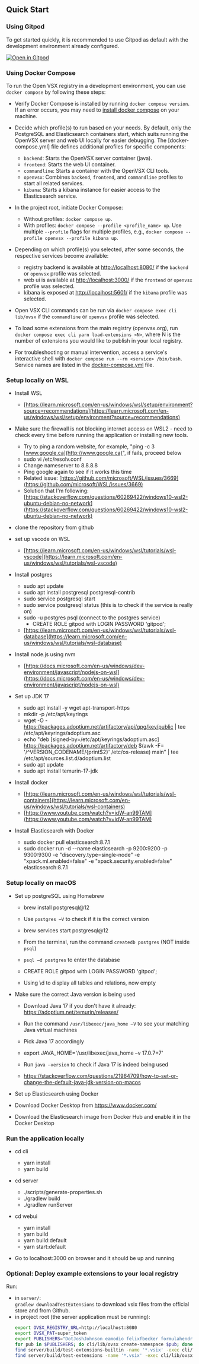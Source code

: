 ## Quick Start

### Using Gitpod

To get started quickly, it is recommended to use Gitpod as default with the development environment already configured.

[![Open in Gitpod](https://gitpod.io/button/open-in-gitpod.svg)](https://gitpod.io/#https://github.com/eclipse/openvsx)

### Using Docker Compose

To run the Open VSX registry in a development environment, you can use `docker compose` by following these steps:

 * Verify Docker Compose is installed by running `docker compose version`. If an error occurs, you may need to [install docker compose](https://docs.docker.com/compose/install/) on your machine.
 * Decide which profile(s) to run based on your needs. By default, only the PostgreSQL and Elasticsearch containers start, which suits running the OpenVSX server and web UI locally for easier debugging. The [docker-compose.yml] file defines additional profiles for specific components:
   * `backend`: Starts the OpenVSX server container (java).
   * `frontend`: Starts the web UI container.
   * `commandline`: Starts a container with the OpenVSX CLI tools.
   * `openvsx`: Combines `backend`, `frontend`, and `commandline` profiles to start all related services.
   * `kibana`: Starts a kibana instance for easier access to the Elasticsearch service.
 * In the project root, initiate Docker Compose:
   * Without profiles: `docker compose up`.
   * With profiles: `docker compose --profile <profile_name> up`. Use multiple `--profile` flags for multiple profiles, e.g., `docker compose --profile openvsx --profile kibana up`.

 * Depending on which profile(s) you selected, after some seconds, the respective services become available:
   * registry backend is available at [http://localhost:8080/](http://localhost:8080/) if the `backend` or `openvsx` profile was selected.
   * web ui is available at [http://localhost:3000/](http://localhost:3000/) if the `frontend` or `openvsx` profile was selected.
   * kibana is exposed at [http://localhost:5601/](http://localhost:5601/) if the `kibana` profile was selected.
 * Open VSX CLI commands can be run via `docker compose exec cli lib/ovsx` if the `commandline` or `openvsx` profile was selected.
 * To load some extensions from the main registry (openvsx.org), run `docker compose exec cli yarn load-extensions <N>`, where N is the number of extensions you would like to publish in your local registry.
 * For troubleshooting or manual intervention, access a service's interactive shell with `docker compose run --rm <service> /bin/bash`. Service names are listed in the [docker-compose.yml](docker-compose.yml) file.

### Setup locally on WSL

- Install WSL

  - [https://learn.microsoft.com/en-us/windows/wsl/setup/environment?source=recommendations](https://learn.microsoft.com/en-us/windows/wsl/setup/environment?source=recommendations)

- Make sure the firewall is not blocking internet access on WSL2 - need to check every time before running the application or installing new tools.

  - Try to ping a random website, for example, "ping -c 3 [www.google.ca](http://www.google.ca)", if fails, proceed below
  - sudo vi /etc/resolv.conf
  - Change nameserver to 8.8.8.8
  - Ping google again to see if it works this time
  - Related issue: [https://github.com/microsoft/WSL/issues/3669](https://github.com/microsoft/WSL/issues/3669)
  - Solution that I'm following: [https://stackoverflow.com/questions/60269422/windows10-wsl2-ubuntu-debian-no-network](https://stackoverflow.com/questions/60269422/windows10-wsl2-ubuntu-debian-no-network)

- clone the repository from github
- set up vscode on WSL

  - [https://learn.microsoft.com/en-us/windows/wsl/tutorials/wsl-vscode](https://learn.microsoft.com/en-us/windows/wsl/tutorials/wsl-vscode)

- Install postgres

  - sudo apt update
  - sudo apt install postgresql postgresql-contrib
  - sudo service postgresql start
  - sudo service postgresql status (this is to check if the service is really on)
  - sudo -u postgres psql (connect to the postgres service)
    - CREATE ROLE gitpod with LOGIN PASSWORD 'gitpod';
  - [https://learn.microsoft.com/en-us/windows/wsl/tutorials/wsl-database](https://learn.microsoft.com/en-us/windows/wsl/tutorials/wsl-database)

- Install node.js using nvm

  - [https://docs.microsoft.com/en-us/windows/dev-environment/javascript/nodejs-on-wsl](https://docs.microsoft.com/en-us/windows/dev-environment/javascript/nodejs-on-wsl)

- Set up JDK 17
  - sudo apt install -y wget apt-transport-https
  - mkdir -p /etc/apt/keyrings
  - wget -O - https://packages.adoptium.net/artifactory/api/gpg/key/public | tee /etc/apt/keyrings/adoptium.asc
  - echo "deb [signed-by=/etc/apt/keyrings/adoptium.asc] https://packages.adoptium.net/artifactory/deb $(awk -F= '/^VERSION_CODENAME/{print$2}' /etc/os-release) main" | tee /etc/apt/sources.list.d/adoptium.list
  - sudo apt update
  - sudo apt install temurin-17-jdk

- Install docker

  - [https://learn.microsoft.com/en-us/windows/wsl/tutorials/wsl-containers](https://learn.microsoft.com/en-us/windows/wsl/tutorials/wsl-containers)
  - [https://www.youtube.com/watch?v=idW-an99TAM](https://www.youtube.com/watch?v=idW-an99TAM)

- Install Elasticsearch with Docker

  - sudo docker pull elasticsearch:8.7.1
  - sudo docker run -d --name elasticsearch  -p 9200:9200 -p 9300:9300 -e "discovery.type=single-node" -e "xpack.ml.enabled=false" -e "xpack.security.enabled=false" elasticsearch:8.7.1

### Setup locally on macOS

- Set up postgreSQL using Homebrew

  - brew install postgresql@12

  - Use `postgres –V` to check if it is the correct version

  - brew services start postgresql@12

  - From the terminal, run the command `createdb postgres` (NOT inside `psql`)

  - `psql –d postgres` to enter the database

  - CREATE ROLE gitpod with LOGIN PASSWORD 'gitpod';

  - Using \d to display all tables and relations, now empty

- Make sure the correct Java version is being used

  - Download Java 17 if you don't have it already: https://adoptium.net/temurin/releases/

  - Run the command `/usr/libexec/java_home –V` to see your matching Java virtual machines

  - Pick Java 17 accordingly

  - export JAVA_HOME='/usr/libexec/java_home –v 17.0.7+7'

  - Run `java –version` to check if Java 17 is indeed being used

  - https://stackoverflow.com/questions/21964709/how-to-set-or-change-the-default-java-jdk-version-on-macos

- Set up Elasticsearch using Docker

- Download Docker Desktop from https://www.docker.com/

- Download the Elasticsearch image from Docker Hub and enable it in the Docker Desktop

### Run the application locally

- cd cli

  - yarn install
  - yarn build

- cd server

  - ./scripts/generate-properties.sh
  - ./gradlew build
  - ./gradlew runServer

- cd webui
  - yarn install
  - yarn build
  - yarn build:default
  - yarn start:default
- Go to localhost:3000 on browser and it should be up and running

### Optional: Deploy example extensions to your local registry

Run:

- in `server/`:  
  `gradlew downloadTestExtensions` to download vsix files from the official store and from Github.
- in project root (the server application must be running):
  ```bash
  export OVSX_REGISTRY_URL=http://localhost:8080
  export OVSX_PAT=super_token
  export PUBLISHERS="DotJoshJohnson eamodio felixfbecker formulahendry HookyQR ms-azuretools ms-mssql ms-python ms-vscode octref redhat ritwickdey sburg vscode vscodevim Wscats"
  for pub in $PUBLISHERS; do cli/lib/ovsx create-namespace $pub; done
  find server/build/test-extensions-builtin -name '*.vsix' -exec cli/lib/ovsx publish '{}' \;
  find server/build/test-extensions -name '*.vsix' -exec cli/lib/ovsx publish '{}' \;
  ```
